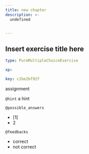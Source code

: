 ```yaml
---
title: new chapter
description: >-
  undefined


---
```

## Insert exercise title here

```yaml
type: PureMultipleChoiceExercise

xp: 

key: c2be2bf92f
```

assignment


`@hint`
a hint





`@possible_answers`
- [1]
- 2

`@feedbacks`
- correct
- not correct



